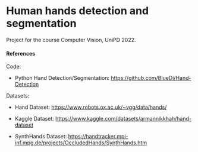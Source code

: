 # Human hands detection and segmentation

Project for the course Computer Vision, UniPD 2022.

#### References

Code:
* Python Hand Detection/Segmentation: https://github.com/BlueDi/Hand-Detection

Datasets:
* Hand Dataset: https://www.robots.ox.ac.uk/~vgg/data/hands/

* Kaggle Dataset: https://www.kaggle.com/datasets/armannikkhah/hand-dataset

* SynthHands Dataset: https://handtracker.mpi-inf.mpg.de/projects/OccludedHands/SynthHands.htm